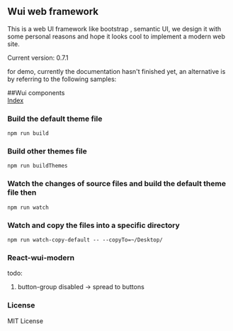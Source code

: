 Wui web framework
-------------------------------
This is a web UI framework like bootstrap , semantic UI,
we design it with some personal reasons and hope it looks cool to implement a modern web site.

Current version: 0.7.1

for demo, currently the documentation hasn't finished yet, an alternative is by referring to the following samples:

##Wui components<br/>
[Index](http://htmlpreview.github.io/?https://github.com/jeven2016/wheel-ui/blob/master/example/index.html "Blockquota") 

### Build the default theme file
```
npm run build
```
### Build other themes file
```
npm run buildThemes
```
### Watch the changes of source files and build the default theme file then
```
npm run watch
```
### Watch and copy the files into a specific directory
```
npm run watch-copy-default -- --copyTo=~/Desktop/
```

### React-wui-modern
todo:  
1. button-group disabled -> spread to buttons

### License
MIT License